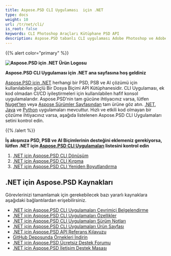 ```yaml
---
title: Aspose.PSD CLI Uygulaması  için .NET
type: docs
weight: 10
url: /tr/net/cli/
is_root: false
keywords: CLI Photoshop Araçları Kütüphane PSD API
description: Aspose.PSD tabanlı CLI uygulaması Adobe Photoshop ve Adobe Illustrator Dosya Biçimleri CI/CD Otomasyonu için. PSD, PSB, AI'nin PDF, TIFF, JPEG, JPEG2000, PNG, GIF ve BMP'ye dışa aktarılmasını destekler. Adobe Photoshop veya Adobe Illustrator'ün kurulu olmasını gerektirmez ve kod olmadan çalıştırılabilir.
---
```


{{% alert color="primary" %}}

**![Aspose.PSD için .NET Ürün Logosu](home_1.png)**

**Aspose.PSD CLI Uygulaması için .NET ana sayfasına hoş geldiniz**

[Aspose.PSD için .NET](/psd/tr/net/) herhangi bir PSD, PSB ve AI çözümü için kullanılabilen güçlü Bir Dosya Biçimi API Kütüphanesidir. CLI Uygulaması, ek kod olmadan CI/CD iyileştirmeleri için kullanılabilen hafif konsol uygulamalarıdır. Aspose.PSD’nin tam gücüne ihtiyacınız varsa, lütfen [Nuget’ten](https://www.nuget.org/packages/Aspose.PSD) veya [Aspose Sürümler Sayfasından](https://releases.aspose.com/psd/) tam ürüne göz atın. [.NET](https://releases.aspose.com/psd/net/), [Java](https://releases.aspose.com/psd/java/) ve [Python](https://releases.aspose.com/psd/python-net/) uygulamaları mevcuttur. Hızlı ve etkili kod olmayan bir çözüme ihtiyacınız varsa, aşağıda listelenen Aspose.PSD CLI Uygulamaları setini kontrol edin.

{{% /alert %}} 

**İş akışınıza PSD, PSB ve AI Biçimlerinin desteğini eklemeniz gerekiyorsa, lütfen .NET için [Aspose.PSD CLI Uygulamaları](/psd/tr/net/cli) listesini kontrol edin**

1. [.NET için Aspose.PSD CLI Dönüşüm](/psd/tr/net/cli/conversion)
2. [.NET için Aspose.PSD CLI Kırpma](/psd/tr/net/cli/crop)
3. [.NET için Aspose.PSD CLI Yeniden Boyutlandırma](/psd/tr/net/cli/resize)

## **.NET için Aspose.PSD Kaynakları**

Görevlerinizi tamamlamak için gerekebilecek bazı yararlı kaynaklara aşağıdaki bağlantılardan erişebilirsiniz.

- [.NET için Aspose.PSD CLI Uygulamaları Çevrimiçi Belgelendirme](/psd/tr/net/cli/)
- [.NET için Aspose.PSD CLI Uygulamaları Özellikler](/psd/tr/net/cli/features/)
- [.NET için Aspose.PSD CLI Uygulamaları Sürüm Notları](/psd/tr/net/cli/release-notes/)
- [.NET için Aspose.PSD CLI Uygulamaları Ürün Sayfası](https://products.aspose.com/psd/net)
- [.NET için Aspose.PSD API Referans Kılavuzu](https://reference.aspose.com/net/psd)
- [GitHub Deposunda Örnekleri İndirin](https://github.com/aspose-psd/CLI-Applications)
- [.NET için Aspose.PSD Ücretsiz Destek Forumu](https://forum.aspose.com/c/psd)
- [.NET için Aspose.PSD İletişim Destek Masası](https://helpdesk.aspose.com/)

